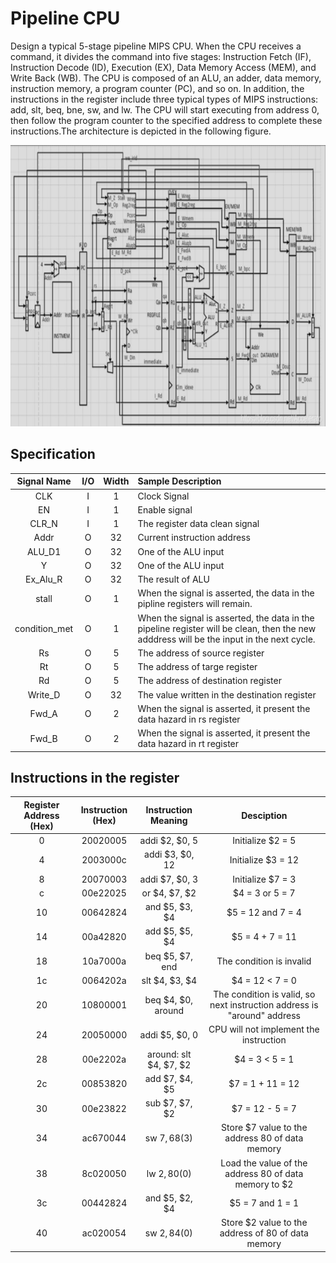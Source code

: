 # Pipeline CPU
Design a typical 5-stage pipeline MIPS CPU. When the CPU receives a command, it divides the command into five stages: Instruction Fetch (IF), Instruction Decode (ID), Execution (EX), Data Memory Access (MEM), and Write Back (WB). The CPU is composed of an ALU, an adder, data memory, instruction memory, a program counter (PC), and so on. In addition, the instructions in the register include three typical types of MIPS instructions: add, slt, beq, bne, sw, and lw. The CPU will start executing from address 0, then follow the program counter to the specified address to complete these instructions.The architecture is depicted in the following figure.
<p align="center">
  <img src="https://github.com/RexJian/PipelineCPU/blob/main/Image/Architecture.jpg" width="800" height="450" alt="Architecture">
</p> 

## Specification

| Signal Name | I/O | Width | Sample Description |
| :----: | :----: | :----: | :----|
| CLK | I | 1 | Clock Signal |
| EN | I | 1 | Enable signal |
| CLR_N | I | 1 | The register data clean signal|
| Addr | O | 32 | Current instruction address|
| ALU_D1 | O | 32 | One of the ALU input|
| Y | O | 32 | One of the ALU input |
| Ex_Alu_R | O | 32 | The result of ALU|
| stall | O | 1 | When the signal is asserted, the data in the pipline registers will remain.|
| condition_met | O | 1 | When the signal is asserted, the  data in the pipeline register will be clean, then the new adddress will be the input in the next cycle. |
| Rs | O | 5 | The address of source register |
| Rt | O | 5 | The address of targe register |
| Rd | O | 5 | The address of destination register |
| Write_D | O | 32 | The value written in the destination register |
| Fwd_A | O | 2 | When the signal is asserted, it present the data hazard in rs register |
| Fwd_B | O | 2 | When the signal is asserted, it present the data hazard in rt register |


## Instructions in the register

| Register Address (Hex) | Instruction (Hex) | Instruction Meaning | Desciption |
| :----: | :----: | :----: | :----: |
| 0 | 20020005 | addi $2, $0, 5 | Initialize $2 = 5 |
| 4 | 2003000c | addi $3, $0, 12 | Initialize $3 = 12 |
| 8 | 20070003 | addi $7, $0, 3 | Initialize $7 = 3 |
| c | 00e22025 | or $4, $7, $2 | $4 = 3 or 5 = 7 |
| 10 | 00642824 | and $5, $3, $4 | $5 = 12 and 7 = 4 |
| 14 | 00a42820 | add $5, $5, $4 | $5 = 4 + 7 = 11 |
| 18 | 10a7000a | beq $5, $7, end | The condition is invalid |
| 1c | 0064202a | slt $4, $3, $4 | $4 = 12 < 7 = 0 |
| 20 | 10800001 | beq $4, $0, around | The condition is valid, so next instruction address is "around" address|
| 24 | 20050000 | addi $5, $0, 0 | CPU will not implement the instruction |
| 28 | 00e2202a | around: slt $4, $7, $2 | $4 = 3 < 5 = 1|
| 2c | 00853820 | add $7, $4, $5 | $7 = 1 + 11 = 12 |
| 30 | 00e23822 | sub $7, $7, $2 | $7 = 12 - 5 = 7 |
| 34 | ac670044 | sw $7, 68($3) | Store $7 value to the address 80 of data memory |
| 38 | 8c020050 | lw $2, 80($0) | Load the value of the address 80 of data memory to $2 |
| 3c | 00442824 | and $5, $2, $4 | $5 = 7 and 1 = 1 |
| 40 | ac020054 | sw $2, 84($0) | Store $2 value to the address of 80 of data memory |
